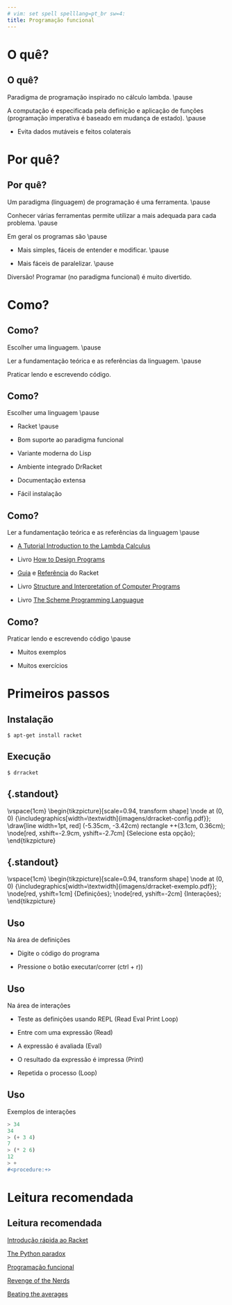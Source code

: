 ```yaml
---
# vim: set spell spelllang=pt_br sw=4:
title: Programação funcional
---
```


O quê?
======

## O quê?

Paradigma de programação inspirado no cálculo lambda. \pause

A computação é especificada pela definição e aplicação de funções (programação imperativa é baseado em mudança de estado). \pause

- Evita dados mutáveis e feitos colaterais



Por quê?
========

## Por quê?

Um paradigma (linguagem) de programação é uma ferramenta. \pause

Conhecer várias ferramentas permite utilizar a mais adequada para cada problema. \pause

Em geral os programas são \pause

- Mais simples, fáceis de entender e modificar. \pause

- Mais fáceis de paralelizar. \pause

Diversão! Programar (no paradigma funcional) é muito divertido.



Como?
=====

## Como?

Escolher uma linguagem. \pause

Ler a fundamentação teórica e as referências da linguagem. \pause

Praticar lendo e escrevendo código.


## Como?

Escolher uma linguagem \pause

- Racket \pause

- Bom suporte ao paradigma funcional

- Variante moderna do Lisp

- Ambiente integrado DrRacket

- Documentação extensa

- Fácil instalação


## Como?

Ler a fundamentação teórica e as referências da linguagem \pause

- [A Tutorial Introduction to the Lambda Calculus](http://www.inf.fu-berlin.de/lehre/WS03/alpi/lambda.pdf)

- Livro [How to Design Programs](http://htdp.org/)

- [Guia](http://docs.racket-lang.org/guide/index.html)
  e [Referência](http://docs.racket-lang.org/reference/) do Racket

- Livro [Structure and Interpretation of Computer Programs](https://mitpress.mit.edu/sicp/)

- Livro [The Scheme Programming Languague](http://www.scheme.com/tspl4/ )


## Como?

Praticar lendo e escrevendo código \pause

- Muitos exemplos

- Muitos exercícios



Primeiros passos
================

## Instalação

```console
$ apt-get install racket
```


## Execução

```console
$ drracket
```


## {.standout}

\vspace{1cm}
\begin{tikzpicture}[scale=0.94, transform shape]
    \node at (0, 0) {\includegraphics[width=\textwidth]{imagens/drracket-config.pdf}};
    \draw[line width=1pt, red] (-5.35cm, -3.42cm) rectangle ++(3.1cm, 0.36cm);
    \node[red, xshift=-2.9cm, yshift=-2.7cm] {Selecione esta opção};
\end{tikzpicture}


## {.standout}

\vspace{1cm}
\begin{tikzpicture}[scale=0.94, transform shape]
    \node at (0, 0) {\includegraphics[width=\textwidth]{imagens/drracket-exemplo.pdf}};
    \node[red, yshift=1cm] {Definições};
    \node[red, yshift=-2cm] {Interações};
\end{tikzpicture}


## Uso

Na área de definições

- Digite o código do programa

- Pressione o botão executar/correr (ctrl + r))


## Uso

Na área de interações

- Teste as definições usando REPL (Read Eval Print Loop)

- Entre com uma expressão (Read)

- A expressão é avaliada (Eval)

- O resultado da expressão é impressa (Print)

- Repetida o processo (Loop)


## Uso

Exemplos de interações

```scheme
> 34
34
> (+ 3 4)
7
> (* 2 6)
12
> +
#<procedure:+>
```



Leitura recomendada
===================

## Leitura recomendada

[Introdução rápida ao Racket](http://docs.racket-lang.org/quick/)

[The Python paradox](http://www.paulgraham.com/pypar.html)

[Programação funcional](https://en.wikipedia.org/wiki/Functional_programming)

[Revenge of the Nerds](http://www.paulgraham.com/icad.html)

[Beating the averages](http://www.paulgraham.com/avg.html)
